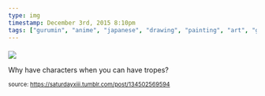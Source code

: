 ```yaml
---
type: img
timestamp: December 3rd, 2015 8:10pm
tags: ["gurumin", "anime", "japanese", "drawing", "painting", "art", "game"]
---
```

####
<img src="https://saturdayxiii.github.io/media/134502569594.png"/>
                                                                                          
Why have characters when you can have tropes?
 
                                    
                
                
                
                
                                
<small>source: https://saturdayxiii.tumblr.com/post/134502569594</small>